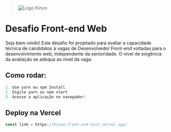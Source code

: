 > ![Logo Kinvo](https://github.com/cbfranca/kinvo-front-end-test/blob/master/logo.svg)

# Desafio Front-end Web

Seja bem-vindo! Este desafio foi projetado para avaliar a capacidade técnica de candidatos à vagas de Desenvolvedor Front-end voltadas para o desenvolvimento web, independente da senioridade. O nível de exigência da avaliação se adequa ao nível da vaga.

## Como rodar:

```js
1. Use yarn ou npm Install
2. Digite yarn ou npm start
3. Acesse a aplicação no navegador!
```

## Deploy na Vercel

```js
const link = https://kinvo-front-end-test.vercel.app/
```
